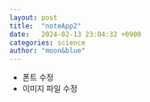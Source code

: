 ```yaml
---
layout: post
title:  "noteApp2"
date:   2024-02-13 23:04:32 +0900
categories: science
author: "moon&blue"
---
```

- 폰트 수정
- 이미지 파일 수정

